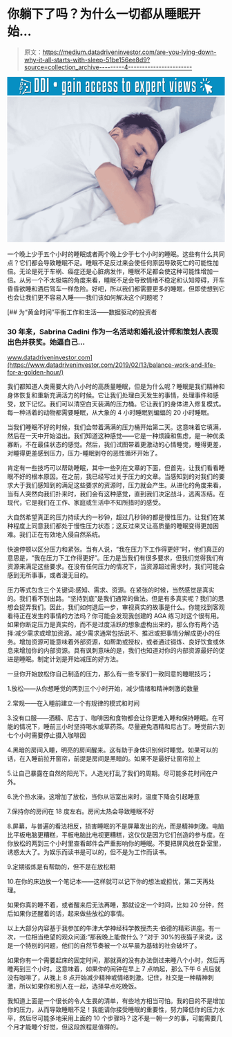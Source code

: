 # 你躺下了吗？为什么一切都从睡眠开始…

> 原文：<https://medium.datadriveninvestor.com/are-you-lying-down-why-it-all-starts-with-sleep-51be156ee8d9?source=collection_archive---------4----------------------->

[![](img/8e893cdb7c389505582e8116e88f7333.png)](http://www.track.datadriveninvestor.com/1B9E)![](img/f8733e5085349987bbc6aa0fabcf5f58.png)

一个晚上少于五个小时的睡眠或者两个晚上少于七个小时的睡眠。这些有什么共同点？它们都会导致睡眠不足。睡眠不足反过来会使任何原因导致死亡的可能性加倍。无论是死于车祸、癌症还是心脏病发作，睡眠不足都会使这种可能性增加一倍。从另一个不太极端的角度来看，睡眠不足会导致情绪不稳定和认知障碍，开车昏昏欲睡和酒后驾车一样危险。好吧，所以我们都需要更多的睡眠，但即使想到它也会让我们更不容易入睡——我们该如何解决这个问题呢？

[](https://www.datadriveninvestor.com/2019/02/13/balance-work-and-life-for-a-golden-hour/) [## 为“黄金时间”平衡工作和生活——数据驱动的投资者

### 30 年来，Sabrina Cadini 作为一名活动和婚礼设计师和策划人表现出色并获奖。她逼自己…

www.datadriveninvestor.com](https://www.datadriveninvestor.com/2019/02/13/balance-work-and-life-for-a-golden-hour/) 

我们都知道人类需要大约八小时的高质量睡眠，但是为什么呢？睡眠是我们精神和身体恢复和重新充满活力的时候。它让我们处理白天发生的事情，处理事件和感受，放下记忆。我们可以清空白天装满的压力桶。它让我们的身体进入修复模式。每一种活着的动物都需要睡眠，从大象的 4 小时睡眠到蝙蝠的 20 小时睡眠。

当我们睡眠不好的时候，我们会带着满满的压力桶开始第二天。这意味着它填满，然后在一天中开始溢出。我们知道这种感觉——它是一种烦躁和焦虑，是一种优柔寡断，不在最佳状态的感觉。然后，我们试图带着更激动的心情睡觉，睡得更差，对睡得更差感到压力，压力-睡眠剥夺的恶性循环开始了。

肯定有一些技巧可以帮助睡眠，其中一些列在文章的下面，但首先，让我们看看睡眠不好的根本原因。在之前，我已经写过关于压力的文章。当感知到的对我们的要求大于我们感知到的满足这些要求的资源时，压力就会产生。从进化的角度来看，当有人突然向我们扑来时，我们会有这种感觉，直到我们决定战斗，逃离冻结。在现代，它是我们在工作、家庭或生活中不知所措时的感受。

大自然希望真正的压力持续大约一秒钟，超过几秒钟的都是慢性压力。让我们在某种程度上同意我们都处于慢性压力状态；这反过来又让高质量的睡眠变得更加困难。我们正在有效地入侵自然系统。

快速停顿以区分压力和紧张。当有人说，“我在压力下工作得更好”时，他们真正的意思是，“我在压力下工作得更好”。压力是当我们有很多要求，但我们觉得我们有资源来满足这些要求。在没有任何压力的情况下，当资源超过需求时，我们可能会感到无所事事，或者漫无目的。

压力等式包含三个关键词:感知、需求、资源。在紧张的时候，当然感觉是真实的。我们看不到出路。“坚持到底”是我们通常的做法。但是有多真实呢？我们的思想会捉弄我们。因此，我们如何退后一步，审视真实的故事是什么。你能找到客观看待正在发生的事情的方法吗？你可能会发现我创建的 AGA 练习对这个很有用。如果你断定压力是真实的，而不是过度活跃的想象虚构出来的，那么你有两个选择:减少需求或增加资源。减少需求通常包括说不、推迟或把事情分解成更小的任务。增加资源可能意味着外部资源，如帮助或授权，或者通过锻炼、良好饮食或休息来增加你的内部资源。具有讽刺意味的是，我们也知道对你的内部资源最好的促进是睡眠。制定计划是开始减压的好方法。

一旦你开始放松你自己制造的压力，那么有一些专家们一致同意的睡眠技巧；

1.放松——从你想睡觉的两到三个小时开始，减少情绪和精神刺激的数量

2.常规——在入睡前建立一个有规律的模式和时间

3.没有口服——酒精、尼古丁、咖啡因和食物都会让你更难入睡和保持睡眠。在可能的情况下，睡前三小时坚持喝水或草药茶。尽量避免酒精和尼古丁。睡觉前六到七个小时需要停止摄入咖啡因

4.黑暗的房间入睡，明亮的房间醒来。这有助于身体识别何时睡觉。如果可以的话，在入睡前拉开窗帘，前提是房间是黑暗的。如果不是最好让窗帘拉上

5.让自己暴露在自然的阳光下。人造光打乱了我们的周期。尽可能多花时间在户外。

6.洗个热水澡。这增加了放松，当你从浴室出来时，温度下降会引起睡意

7.保持你的房间在 18 度左右。房间太热会导致睡眠不好

8.屏幕，与普遍的看法相反，损害睡眠的不是屏幕发出的光，而是精神刺激。电脑比平板电脑更糟糕，平板电脑比电视更糟糕，这仅仅是因为它们创造的参与度。在你放松的两到三个小时里查看邮件会严重影响你的睡眠。不要把屏风放在卧室里，诱惑太大了。为娱乐而读书是可以的，但不是为工作而读书。

9.定期锻炼是有帮助的，但不是在放松期

10.在你的床边放一个笔记本——这样就可以记下你的想法或担忧，第二天再处理。

如果你真的睡不着，或者醒来后无法再睡，那就设定一个时间，比如 20 分钟，然后如果你还醒着的话，起来做些放松的事情。

以上大部分内容基于我参加的牛津大学神经科学教授杰夫·伯德的精彩讲座。有一次，一位相当绝望的观众问道:“那我晚上能做什么？”对于 30%的夜猫子来说，这是一个特别的问题，他们的自然节奏被一个以早晨为基础的社会破坏了。

如果你有一个需要起床的固定时间，那就真的没有办法倒过来睡八个小时，然后再睡两到三个小时。这意味着，如果你的闹钟在早上 7 点响起，那么下午 6 点后就没有咖啡了，从晚上 8 点开始减少精神或情绪刺激。记住，社交是一种精神刺激，所以如果你和别人在一起，选择早点吃晚饭。

我知道上面是一个很长的令人生畏的清单，有些地方相当可怕。我的目的不是增加你的压力，从而导致睡眠不足！我能请你接受睡眠的重要性，努力降低你的压力水平，然后尽可能多地采用上面的 10 个步骤吗？这不是一朝一夕的事，可能需要几个月才能睡个好觉，但这段旅程是值得的。